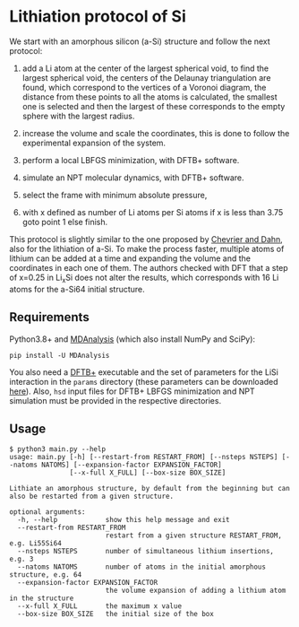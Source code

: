 # Lithiation protocol of Si

We start with an amorphous silicon (a-Si) structure and follow the next protocol:

1. add a Li atom at the center of the largest spherical void,
    to find the largest spherical void, the centers of the Delaunay
    triangulation are found, which correspond to the vertices of a Voronoi
    diagram, the distance from these points to all the atoms is calculated,
    the smallest one is selected and then the largest of these corresponds to
    the empty sphere with the largest radius.

2. increase the volume and scale the coordinates,
    this is done to follow the experimental expansion of the system.

3. perform a local LBFGS minimization,
    with DFTB+ software.

4. simulate an NPT molecular dynamics,
    with DFTB+ software.

5. select the frame with minimum absolute pressure,

6. with x defined as number of Li atoms per Si atoms if x is less than 3.75 goto point 1 else finish.

This protocol is slightly similar to the one proposed by 
[Chevrier and Dahn](https://doi.org/10.1149/1.3111037), also for the lithiation 
of a-Si. To make the process faster, multiple atoms of lithium can be added at 
a time and expanding the volume and the coordinates in each one of them. The 
authors checked with DFT that a step of x=0.25 in Li<sub>x</sub>Si does not alter 
the results, which corresponds with 16 Li atoms for the a-Si64 initial structure.


## Requirements

Python3.8+ and [MDAnalysis](https://www.mdanalysis.org/) (which also install 
NumPy and SciPy):

```
pip install -U MDAnalysis
```

You also need a [DFTB+](https://github.com/dftbplus/dftbplus) executable and the 
set of parameters for the LiSi interaction in the `params` directory (these 
parameters can be downloaded 
[here](https://github.com/alexispaz/DFTB_LiSi/tree/main/lisi)). Also, `hsd` input
files for DFTB+ LBFGS minimization and NPT simulation must be provided in the 
respective directories.


## Usage

```
$ python3 main.py --help
usage: main.py [-h] [--restart-from RESTART_FROM] [--nsteps NSTEPS] [--natoms NATOMS] [--expansion-factor EXPANSION_FACTOR]
               [--x-full X_FULL] [--box-size BOX_SIZE]

Lithiate an amorphous structure, by default from the beginning but can also be restarted from a given structure.

optional arguments:
  -h, --help            show this help message and exit
  --restart-from RESTART_FROM
                        restart from a given structure RESTART_FROM, e.g. Li55Si64
  --nsteps NSTEPS       number of simultaneous lithium insertions, e.g. 3
  --natoms NATOMS       number of atoms in the initial amorphous structure, e.g. 64
  --expansion-factor EXPANSION_FACTOR
                        the volume expansion of adding a lithium atom in the structure
  --x-full X_FULL       the maximum x value
  --box-size BOX_SIZE   the initial size of the box
```

